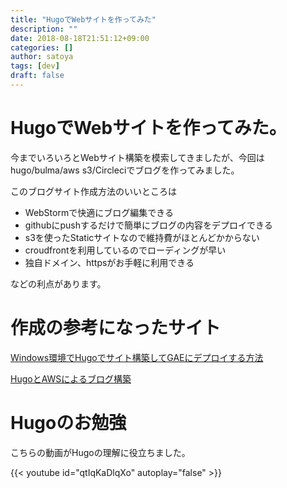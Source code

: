 ```yaml
---
title: "HugoでWebサイトを作ってみた"
description: ""
date: 2018-08-18T21:51:12+09:00
categories: []
author: satoya
tags: [dev]
draft: false
---
```


<!--more-->

# HugoでWebサイトを作ってみた。

今までいろいろとWebサイト構築を模索してきましたが、今回はhugo/bulma/aws s3/Circleciでブログを作ってみました。

このブログサイト作成方法のいいところは

- WebStormで快適にブログ編集できる
- githubにpushするだけで簡単にブログの内容をデプロイできる
- s3を使ったStaticサイトなので維持費がほとんどかからない
- croudfrontを利用しているのでローディングが早い
- 独自ドメイン、httpsがお手軽に利用できる

などの利点があります。

# 作成の参考になったサイト

[Windows環境でHugoでサイト構築してGAEにデプロイする方法](https://negipoyoc.com/blog/how-to-make-site-by-hugo/)

[HugoとAWSによるブログ構築](https://blog.nijohando.jp/post/building-custom-domain-blog-with-hugo-aws/)

# Hugoのお勉強

こちらの動画がHugoの理解に役立ちました。

{{< youtube id="qtIqKaDlqXo" autoplay="false" >}}
